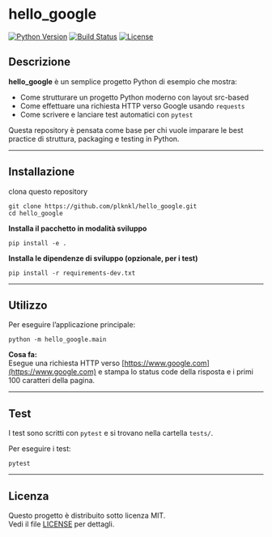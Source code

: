 # hello_google

[![Python Version](https://img.shields.io/badge/python-3.8%2B-blue)](https://www.python.org/)
[![Build Status](https://img.shields.io/badge/build-passing-brightgreen)](#)
[![License](https://img.shields.io/badge/license-MIT-green)](LICENSE)

## Descrizione

**hello_google** è un semplice progetto Python di esempio che mostra:
- Come strutturare un progetto Python moderno con layout src-based
- Come effettuare una richiesta HTTP verso Google usando `requests`
- Come scrivere e lanciare test automatici con `pytest`

Questa repository è pensata come base per chi vuole imparare le best practice di struttura, packaging e testing in Python.

---

## Installazione
clona questo repository
```shell
git clone https://github.com/plknkl/hello_google.git
cd hello_google
```

**Installa il pacchetto in modalità sviluppo**
```shell
pip install -e .
```

**Installa le dipendenze di sviluppo (opzionale, per i test)**
```shell
pip install -r requirements-dev.txt
```

---

## Utilizzo

Per eseguire l’applicazione principale:
```shell
python -m hello_google.main
```


**Cosa fa:**  
Esegue una richiesta HTTP verso [https://www.google.com](https://www.google.com) e stampa lo status code della risposta e i primi 100 caratteri della pagina.

---

## Test

I test sono scritti con `pytest` e si trovano nella cartella `tests/`.

Per eseguire i test:
```ssh
pytest
```
---
## Licenza

Questo progetto è distribuito sotto licenza MIT.  
Vedi il file [LICENSE](LICENSE) per dettagli.